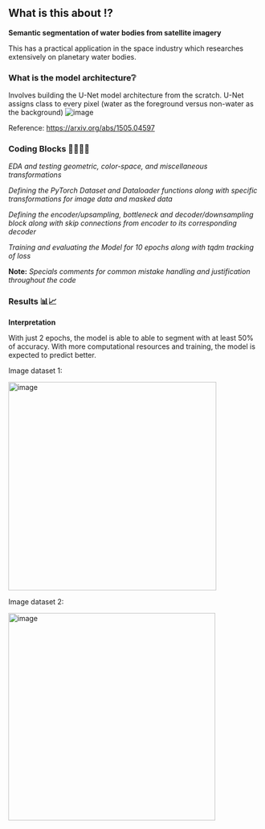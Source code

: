 ## What is this about ⁉️
**Semantic segmentation of water bodies from satellite imagery**

This has a practical application in the space industry which researches extensively on planetary water bodies.

### What is the model architecture❔
Involves building the U-Net model architecture from the scratch. U-Net assigns class to every pixel (water as the foreground versus non-water as the background)
![image](https://github.com/user-attachments/assets/c9336bb4-71f8-4df3-ae85-b6c5698b6d16)


Reference: https://arxiv.org/abs/1505.04597

### Coding Blocks 👩‍💻👩‍💻 

*EDA and testing geometric, color-space, and miscellaneous transformations*

*Defining the PyTorch Dataset and Dataloader functions along with specific transformations for image data and masked data*

*Defining the encoder/upsampling, bottleneck and decoder/downsampling block along with skip connections from encoder to its corresponding decoder*

*Training and evaluating the Model for 10 epochs along with tqdm tracking of loss*

**Note:** *Specials comments for common mistake handling and justification throughout the code*

### Results 📊📈

**Interpretation**

With just 2 epochs, the model is able to able to segment with at least 50% of accuracy. With more computational resources and training, the model is expected to predict better.

Image dataset 1:

<img width="414" alt="image" src="https://github.com/user-attachments/assets/1106bf3d-ac6f-449b-aebf-2d51480fcc10">

Image dataset 2:

<img width="412" alt="image" src="https://github.com/user-attachments/assets/a946c3f1-a05d-4251-b046-03df177813f3">



